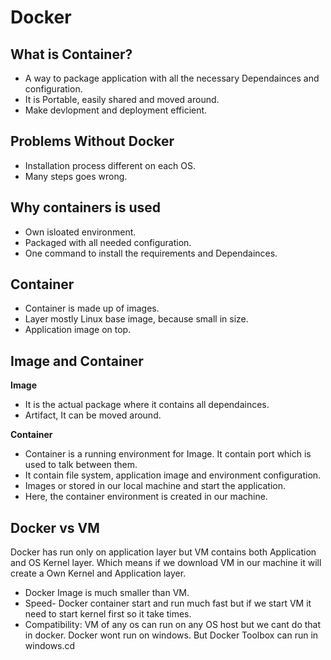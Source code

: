 # Docker

## What is Container?

- A way to package application with all the necessary Dependainces and configuration.
- It is Portable, easily shared and moved around.
- Make devlopment and deployment efficient.

 ## Problems Without Docker
-  Installation process different on each OS.
-  Many steps goes wrong. 

 ## Why containers is used
 
-  Own isloated environment.
-  Packaged with all needed configuration.
-  One command to install the requirements and Dependainces.

## Container
- Container is made up of images.
- Layer mostly Linux base image, because small in size.
- Application image on top.

## Image and Container

**Image**
- It is the actual package where it contains all dependainces.
- Artifact, It can be moved around.

**Container**
- Container is a running environment for Image. It contain port which is used to talk between them.
- It contain file system, application image and environment configuration. 
- Images or stored in our local machine and start the application.
- Here, the container environment is created in our machine.

## Docker vs VM

 Docker has run only on application layer but VM contains both  Application and OS Kernel layer. Which means if we download VM in our machine it will create a Own Kernel and Application layer.

- Docker Image is much smaller than VM.
- Speed- Docker container start and run much fast but if we start VM it need to start kernel first so it take times.
- Compatibility: VM of any os can run on any OS host but we cant do that in docker. Docker wont run on windows. But Docker Toolbox can run in windows.cd 